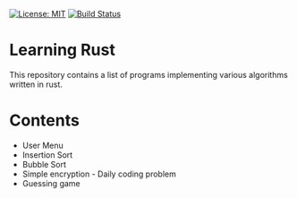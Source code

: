  [![License: MIT](https://img.shields.io/badge/License-MIT-yellow.svg)](https://opensource.org/licenses/MIT)
 [![Build Status](https://travis-ci.com/sagarayi/rusty.svg?branch=master)](https://travis-ci.com/sagarayi/rusty)
 
# Learning Rust

This repository contains a list of programs implementing various algorithms written in rust.

# Contents

- User Menu
- Insertion Sort
- Bubble Sort
- Simple encryption - Daily coding problem
- Guessing game 